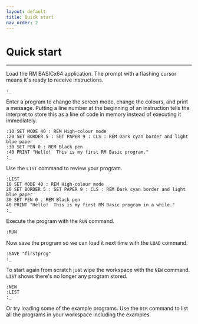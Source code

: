 ```yaml
---
layout: default
title: Quick start
nav_order: 2
---
```


# Quick start

---

Load the RM BASICx64 application.  The prompt with a flashing cursor means it's ready to receive instructions.

```
:_
```

Enter a program to change the screen mode, change the colours, and print a message.  Putting a line number at the beginning of an instruction tells the interpret to store this as a line of code in memory instead of executing it immediately.

```
:10 SET MODE 40 : REM High-colour mode
:20 SET BORDER 5 : SET PAPER 9 : CLS : REM Dark cyan border and light blue paper
:30 SET PEN 0 : REM Black pen
:40 PRINT "Hello!  This is my first RM Basic program."
:_
```

Use the `LIST` command to review your program.

```
:LIST
10 SET MODE 40 : REM High-colour mode
20 SET BORDER 5 : SET PAPER 9 : CLS : REM Dark cyan border and light blue paper
30 SET PEN 0 : REM Black pen
40 PRINT "Hello!  This is my first RM Basic program in a while."
:_
```

Execute the program with the `RUN` command.

```
:RUN
```

Now save the program so we can load it next time with the `LOAD` command.

```
:SAVE "firstprog"
:_
```

To start again from scratch just wipe the workspace with the `NEW` command.  `LIST` shows there's no longer any program stored.

```
:NEW
:LIST
:_
```

Or try loading some of the example programs.  Use the `DIR` command to list all the programs in your workspace including the examples.  